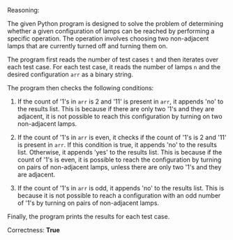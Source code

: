 Reasoning:

The given Python program is designed to solve the problem of determining whether a given configuration of lamps can be reached by performing a specific operation. The operation involves choosing two non-adjacent lamps that are currently turned off and turning them on.

The program first reads the number of test cases `t` and then iterates over each test case. For each test case, it reads the number of lamps `n` and the desired configuration `arr` as a binary string.

The program then checks the following conditions:

1. If the count of '1's in `arr` is 2 and '11' is present in `arr`, it appends 'no' to the results list. This is because if there are only two '1's and they are adjacent, it is not possible to reach this configuration by turning on two non-adjacent lamps.

2. If the count of '1's in `arr` is even, it checks if the count of '1's is 2 and '11' is present in `arr`. If this condition is true, it appends 'no' to the results list. Otherwise, it appends 'yes' to the results list. This is because if the count of '1's is even, it is possible to reach the configuration by turning on pairs of non-adjacent lamps, unless there are only two '1's and they are adjacent.

3. If the count of '1's in `arr` is odd, it appends 'no' to the results list. This is because it is not possible to reach a configuration with an odd number of '1's by turning on pairs of non-adjacent lamps.

Finally, the program prints the results for each test case.

Correctness: **True**